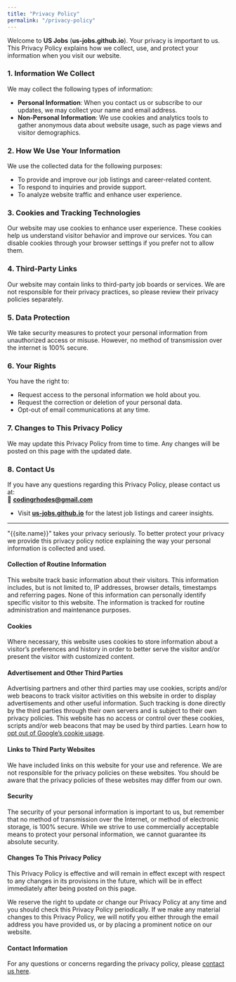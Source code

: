 ```yaml
---
title: "Privacy Policy"
permalink: "/privacy-policy"
---  
```


Welcome to **US Jobs** (**us-jobs.github.io**). Your privacy is important to us. This Privacy Policy explains how we collect, use, and protect your information when you visit our website.  

### 1. Information We Collect  
We may collect the following types of information:  
- **Personal Information**: When you contact us or subscribe to our updates, we may collect your name and email address.  
- **Non-Personal Information**: We use cookies and analytics tools to gather anonymous data about website usage, such as page views and visitor demographics.  

### 2. How We Use Your Information  
We use the collected data for the following purposes:  
- To provide and improve our job listings and career-related content.  
- To respond to inquiries and provide support.  
- To analyze website traffic and enhance user experience.  

### 3. Cookies and Tracking Technologies  
Our website may use cookies to enhance user experience. These cookies help us understand visitor behavior and improve our services. You can disable cookies through your browser settings if you prefer not to allow them.  

### 4. Third-Party Links  
Our website may contain links to third-party job boards or services. We are not responsible for their privacy practices, so please review their privacy policies separately.  

### 5. Data Protection  
We take security measures to protect your personal information from unauthorized access or misuse. However, no method of transmission over the internet is 100% secure.  

### 6. Your Rights  
You have the right to:  
- Request access to the personal information we hold about you.  
- Request the correction or deletion of your personal data.  
- Opt-out of email communications at any time.  

### 7. Changes to This Privacy Policy  
We may update this Privacy Policy from time to time. Any changes will be posted on this page with the updated date.  

### 8. Contact Us  
If you have any questions regarding this Privacy Policy, please contact us at:  
📧 **[codingrhodes@gmail.com](mailto:codingrhodes@gmail.com)**  

-  Visit **[us-jobs.github.io](https://us-jobs.github.io/)** for the latest job listings and career insights.  

---

"{{site.name}}" takes your privacy seriously. To better protect your privacy we provide this privacy policy notice explaining the way your personal information is collected and used.


#### Collection of Routine Information

This website track basic information about their visitors. This information includes, but is not limited to, IP addresses, browser details, timestamps and referring pages. None of this information can personally identify specific visitor to this website. The information is tracked for routine administration and maintenance purposes.


#### Cookies

Where necessary, this website uses cookies to store information about a visitor’s preferences and history in order to better serve the visitor and/or present the visitor with customized content.


#### Advertisement and Other Third Parties

Advertising partners and other third parties may use cookies, scripts and/or web beacons to track visitor activities on this website in order to display advertisements and other useful information. Such tracking is done directly by the third parties through their own servers and is subject to their own privacy policies. This website has no access or control over these cookies, scripts and/or web beacons that may be used by third parties. Learn how to [opt out of Google’s cookie usage](http://www.google.com/privacy_ads.html).


#### Links to Third Party Websites

We have included links on this website for your use and reference. We are not responsible for the privacy policies on these websites. You should be aware that the privacy policies of these websites may differ from our own.


#### Security

The security of your personal information is important to us, but remember that no method of transmission over the Internet, or method of electronic storage, is 100% secure. While we strive to use commercially acceptable means to protect your personal information, we cannot guarantee its absolute security.


#### Changes To This Privacy Policy

This Privacy Policy is effective and will remain in effect except with respect to any changes in its provisions in the future, which will be in effect immediately after being posted on this page.

We reserve the right to update or change our Privacy Policy at any time and you should check this Privacy Policy periodically. If we make any material changes to this Privacy Policy, we will notify you either through the email address you have provided us, or by placing a prominent notice on our website.


#### Contact Information

For any questions or concerns regarding the privacy policy, please [contact us here]({{site.baseurl}}/contact.html).
